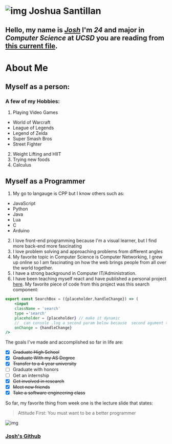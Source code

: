 # ![img](https://cdn.discordapp.com/attachments/821089749421785128/828479382539599932/pictureofmyself_1.jpg) Joshua Santillan
## Hello, my name is [*Josh*](#Josh's-Github) I'm *24* and major in *Computer Science* at *UCSD* you are reading from [this current file](index.md).

# About Me
## Myself as a person:
### A few of my Hobbies:

1. Playing Video Games
  - World of Warcraft
  - League of Legends
  - Legend of Zelda
  - Super Smash Bros
  - Street Fighter
2. Weight Lifting and HIIT
3. Trying new foods
4. Calculus

## Myself as a Programmer
1. My go to langauge is CPP but I know others such as:
  - JavaScript
  - Python
  - Java
  - Lua
  - C
  - Arduino
 2. I love front-end programming because I'm a visual learner, but I find more back-end more fascinating
 3. I love problem solving and approaching problems from different angles
 4. My favorite topic in Computer Science is Computer Networking, I grew up online so I am fascinating on how the web brings people from all over the world together.
 5. I have a strong background in Computer IT/Administration. 
 6. I have been teaching myself react and have published a personal project [here](https://joshuasantillan.github.io/Monsters_Rolodex_React/). 
My favorite piece of code from this project was this search component:
```jsx
export const SearchBox = ({placeholder,handleChange}) => (
    <input 
    className = 'search'
    type ='search' 
    placeholder = {placeholder} // make it dynamic
    //  can console .log a second param below because  second agument to call state right away since it is asyncronous <--- spelling?
    onChange = {handleChange}
/>
```

The goals I've made and accomplished so far in life are:
- [x] ~~Graduate High School~~
- [x] ~~Graduate With my AS Degree~~
- [x] ~~Transfer to a 4 year university~~
- [ ] Graduate with honors
- [ ] Get an internship
- [x] ~~Get involved in research~~
- [x] ~~Meet new friends~~
- [x] ~~Take a software engineering class~~

So far, my favorite thing from week one is the lecture slide that states:
> Attitude First: You must want to be a better programmer


![img](https://media3.giphy.com/media/c4KWfzR9xuGQ0/200.gif)

### [Josh's Github](https://github.com/JoshuaSantillan)
